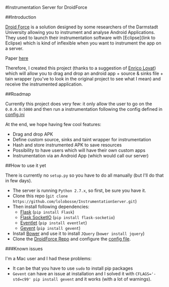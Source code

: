 #Instrumentation Server for DroidForce

##Introduction

[Droid Force](https://github.com/secure-software-engineering/DroidForce) is a solution designed by some researchers of the Darmstadt University allowing you to instrument and analyse Android Applications. They used to launch their instrumentation software with [Eclipse](link to Eclipse) which is kind of inflexible when you want to instrument the app on a server.

Paper [here](https://www.informatik.tu-darmstadt.de/fileadmin/user_upload/Group_EC-Spride/Publikationen/droidforce_ares2014.pdf)

Therefore, I created this project (thanks to a suggestion of [Enrico Lovat](https://www22.in.tum.de/en/people/enrico-lovat/x)) which will allow you to drag and drop an android app + source & sinks file + tain wrapper (you've to look in the original project to see what I mean) and receive the instrumented application.

##Roadmap

Currently this project does very few: it only allow the user to go on the `0.0.0.0:5000` and then run a instrumentation following the config defined in [config.ini](config.ini)

At the end, we hope having few cool features:
* Drag and drop APK
* Define custom source, sinks and taint wrapper for instrumentation
* Hash and store instrumented APK to save resources
* Possibility to have users which will have their own custom apps
* Instrumentation via an Android App (which would call our server)

##How to use it yet

There is currently no `setup.py` so you have to do all manually (but I'll do that in few days).

* The server is running `Python 2.7.x`, so first, be sure you have it.
* Clone this repo (`git clone https://github.com/lolobosse/InstrumentationServer.git`)
* Then install following dependencies:
  * [Flask](http://flask.pocoo.org/) (`pip install Flask`)
  * [Flask SocketIO](https://flask-socketio.readthedocs.org/en/latest/) (`pip install flask-socketio`)
  * [Eventlet](http://eventlet.net/) (`pip install eventlet`)
  * [Gevent](https://pypi.python.org/pypi/gevent/1.1rc1) (`pip install gevent`)
* Install [Bower](http://bower.io) and use it to install `JQuery` (`bower install jquery`)
* Clone the [DroidForce Repo](https://github.com/secure-software-engineering/DroidForce.git) and configure the [config file](config.ini).

###Known issues

I'm a Mac user and I had these problems:
* It can be that you have to use `sudo` to install pip packages
* `Gevent` can have an issue at installation and I solved it with `CFLAGS='-std=c99' pip install gevent` and it works (with a lot of warnings).
